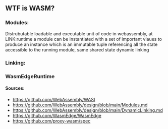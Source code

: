## WTF is WASM?

### Modules:
Distrubutable loadable and executable unit of code in webassembly, at LINK:runtime a module can be instantiated with a set of important vlaues to produce an instance
which is an immutable tuple referencing all the state accessible to the running module, same shared state dynamic linking

### Linking:

### WasmEdgeRuntime

#### Sources:
- https://github.com/WebAssembly/WASI
- https://github.com/WebAssembly/design/blob/main/Modules.md
- https://github.com/WebAssembly/design/blob/main/DynamicLinking.md
- https://github.com/WasmEdge/WasmEdge
- https://github.com/proxy-wasm/spec